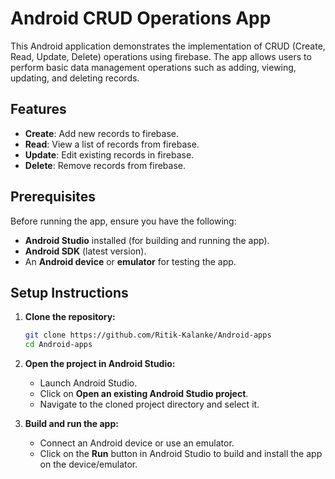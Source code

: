# Android CRUD Operations App

This Android application demonstrates the implementation of CRUD (Create, Read, Update, Delete) operations using firebase. The app allows users to perform basic data management operations such as adding, viewing, updating, and deleting records.

## Features
- **Create**: Add new records to firebase.
- **Read**: View a list of records from firebase.
- **Update**: Edit existing records in firebase.
- **Delete**: Remove records from firebase.

## Prerequisites
Before running the app, ensure you have the following:

- **Android Studio** installed (for building and running the app).
- **Android SDK** (latest version).
- An **Android device** or **emulator** for testing the app.

## Setup Instructions

1. **Clone the repository:**

    ```bash
    git clone https://github.com/Ritik-Kalanke/Android-apps
    cd Android-apps
    ```

2. **Open the project in Android Studio:**
    - Launch Android Studio.
    - Click on **Open an existing Android Studio project**.
    - Navigate to the cloned project directory and select it.

3. **Build and run the app:**
    - Connect an Android device or use an emulator.
    - Click on the **Run** button in Android Studio to build and install the app on the device/emulator.

